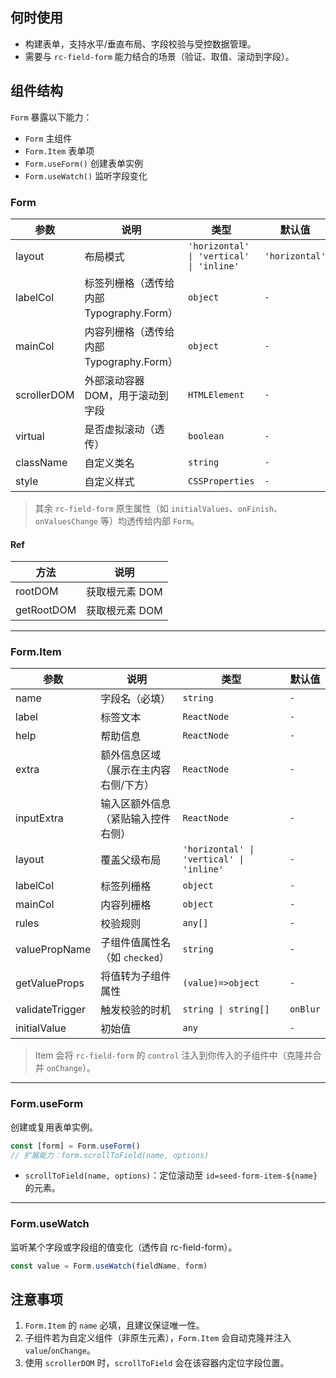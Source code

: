 ## 何时使用

- 构建表单，支持水平/垂直布局、字段校验与受控数据管理。
- 需要与 `rc-field-form` 能力结合的场景（验证、取值、滚动到字段）。

## 组件结构

`Form` 暴露以下能力：

- `Form` 主组件
- `Form.Item` 表单项
- `Form.useForm()` 创建表单实例
- `Form.useWatch()` 监听字段变化

### Form

| 参数        | 说明                                     | 类型                                     | 默认值         |
| ----------- | ---------------------------------------- | ---------------------------------------- | -------------- |
| layout      | 布局模式                                 | `'horizontal' \| 'vertical' \| 'inline'` | `'horizontal'` |
| labelCol    | 标签列栅格（透传给内部 Typography.Form） | `object`                                 | `-`            |
| mainCol     | 内容列栅格（透传给内部 Typography.Form） | `object`                                 | `-`            |
| scrollerDOM | 外部滚动容器 DOM，用于滚动到字段         | `HTMLElement`                            | `-`            |
| virtual     | 是否虚拟滚动（透传）                     | `boolean`                                | `-`            |
| className   | 自定义类名                               | `string`                                 | `-`            |
| style       | 自定义样式                               | `CSSProperties`                          | `-`            |

> 其余 `rc-field-form` 原生属性（如 `initialValues`、`onFinish`、`onValuesChange` 等）均透传给内部 `Form`。

#### Ref

| 方法       | 说明           |
| ---------- | -------------- |
| rootDOM    | 获取根元素 DOM |
| getRootDOM | 获取根元素 DOM |

---

### Form.Item

| 参数            | 说明                                  | 类型                                     | 默认值   |
| --------------- | ------------------------------------- | ---------------------------------------- | -------- |
| name            | 字段名（必填）                        | `string`                                 | `-`      |
| label           | 标签文本                              | `ReactNode`                              | `-`      |
| help            | 帮助信息                              | `ReactNode`                              | `-`      |
| extra           | 额外信息区域（展示在主内容右侧/下方） | `ReactNode`                              | `-`      |
| inputExtra      | 输入区额外信息（紧贴输入控件右侧）    | `ReactNode`                              | `-`      |
| layout          | 覆盖父级布局                          | `'horizontal' \| 'vertical' \| 'inline'` | `-`      |
| labelCol        | 标签列栅格                            | `object`                                 | `-`      |
| mainCol         | 内容列栅格                            | `object`                                 | `-`      |
| rules           | 校验规则                              | `any[]`                                  | `-`      |
| valuePropName   | 子组件值属性名（如 `checked`）        | `string`                                 | `-`      |
| getValueProps   | 将值转为子组件属性                    | `(value)=>object`                        | `-`      |
| validateTrigger | 触发校验的时机                        | `string \| string[]`                     | `onBlur` |
| initialValue    | 初始值                                | `any`                                    | `-`      |

> Item 会将 `rc-field-form` 的 `control` 注入到你传入的子组件中（克隆并合并 `onChange`）。

---

### Form.useForm

创建或复用表单实例。

```ts
const [form] = Form.useForm()
// 扩展能力：form.scrollToField(name, options)
```

- `scrollToField(name, options)`：定位滚动至 `id=seed-form-item-${name}` 的元素。

---

### Form.useWatch

监听某个字段或字段组的值变化（透传自 rc-field-form）。

```ts
const value = Form.useWatch(fieldName, form)
```

## 注意事项

1. `Form.Item` 的 `name` 必填，且建议保证唯一性。
2. 子组件若为自定义组件（非原生元素），`Form.Item` 会自动克隆并注入 `value`/`onChange`。
3. 使用 `scrollerDOM` 时，`scrollToField` 会在该容器内定位字段位置。
